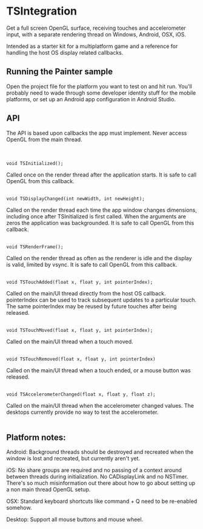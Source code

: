 # TSIntegration

Get a full screen OpenGL surface, receiving touches and accelerometer input, with a separate rendering thread on Windows, Android, OSX, iOS.

Intended as a starter kit for a multiplatform game and a reference for handling the host OS display related callbacks.
 
## Running the Painter sample

Open the project file for the platform you want to test on and hit run. You'll probably need to wade through some developer identity stuff for the mobile platforms, or set up an Android app configuration in Android Studio.

## API

The API is based upon callbacks the app must implement. Never access OpenGL from the main thread.
<br><br><br>
```
void TSInitialized();
```
Called once on the render thread after the application starts. It is safe to call OpenGL from this callback.
<br><br>
```
void TSDisplayChanged(int newWidth, int newHeight);
```
Called on the render thread each time the app window changes dimensions, including once after TSInitialized is first called. When the arguments are zeros the application was backgrounded. It is safe to call OpenGL from this callback.
<br><br>
```
void TSRenderFrame();
```
Called on the render thread as often as the renderer is idle and the display is valid, limited by vsync. It is safe to call OpenGL from this callback.
<br><br>
```
void TSTouchAdded(float x, float y, int pointerIndex);
```
Called on the main/UI thread directly from the host OS callback. pointerIndex can be used to track subsequent updates to a particular touch. The same pointerIndex may be reused by future touches after being released.
<br><br>
```
void TSTouchMoved(float x, float y, int pointerIndex);
```
Called on the main/UI thread when a touch moved.
<br><br>
```
void TSTouchRemoved(float x, float y, int pointerIndex)
```
Called on the main/UI thread when a touch ended, or a mouse button was released.
<br><br>
```
void TSAccelerometerChanged(float x, float y, float z);
```
Called on the main/UI thread when the accelerometer changed values. The desktops currently provide no way to test the accelerometer.
<br><br>


## Platform notes:

Android: Background threads should be destroyed and recreated when the window is lost and recreated, but currently aren't yet.

iOS: No share groups are required and no passing of a context around between threads during initialization. No CADisplayLink and no NSTimer. There's so much misinformation out there about how to go about setting up a non main thread OpenGL setup.

OSX: Standard keyboard shortcuts like command + Q need to be re-enabled somehow.

Desktop: Support all mouse buttons and mouse wheel.
